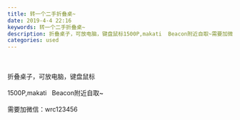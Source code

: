 ```yaml
---
title: 转一个二手折叠桌~
date: 2019-4-4 22:16
keywords: 转一个二手折叠桌~
description: 折叠桌子，可放电脑，键盘鼠标1500P,makati  Beacon附近自取~需要加微信：wrc123456
categories: used
---
```

<td class="t_f" id="postmessage_3397488">

<br/>
<br/>
折叠桌子，可放电脑，键盘鼠标<br/>
<br/>
1500P,makati   Beacon附近自取~<br/>
<br/>
需要加微信：wrc123456<br/>
</td>
